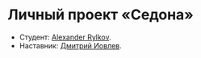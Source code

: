 # Личный проект «Седона»

* Студент: [Alexander Rylkov](https://up.htmlacademy.ru/htmlcss/24/user/859429).
* Наставник: [Дмитрий Иовлев](https://htmlacademy.ru/profile/skywalker).
